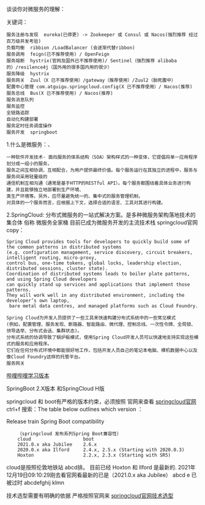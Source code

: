 
谈谈你对微服务的理解：


关键词：

    服务注册与发现  eureka(已停更) -> Zookeeper 或 Consul 或 Nacos(强烈推荐 经过百万级并发考验)
    负载均衡  ribbion /LoadBalancer (会逐渐代替ribbon)
    服务调用  feign(已不推荐使用) / OpenFeign
    服务熔断  hystrix(官网及国外已不推荐使用)/ Sentinel（强烈推荐 alibaba的）/resilence4j（国外用的很多国内用的很少）
    服务降级  hystrix
    服务网关  Zuul（X 已不推荐使用）/gateway（推荐使用）/Zuul2（胎死腹中） 
    配置中心管理 com.atguigu.springcloud.config(X 已不推荐使用）/ Nacos(推荐)
    服务总线  Bus(X 已不推荐使用) / Nacos(推荐)
    服务消息队列
    服务监控
    全链路追踪
    自动化构建部署
    服务定时任务调度操作
    服务开发  springboot

1.什么是微服务：、

    一种软件开发技术- 面向服务的体系结构（SOA）架构样式的一种变体，它提倡将单一应用程序划分成一组小的服务，
    服务之间互相协调、互相配合，为用户提供最终价值。每个服务运行在其独立的进程中，服务与服务间采用轻量级的
    通信机制互相沟通（通常是基于HTTP的RESTful API）。每个服务都围绕着具体业务进行构建，并且能够独立地部署到生产环境、
    类生产环境等。另外，应尽量避免统一的、集中式的服务管理机制，
    对具体的一个服务而言，应根据上下文，选择合适的语言、工具对其进行构建。

2.SpringCloud:
  分布式微服务的一站式解决方案。是多种微服务架构落地技术的集合体
  俗称 微服务全家桶
目前已成为微服务开发的主流技术栈
springcloud官网copy： 

    Spring Cloud provides tools for developers to quickly build some of the common patterns in distributed systems
    (e.g. configuration management, service discovery, circuit breakers, intelligent routing, micro-proxy,
    control bus, one-time tokens, global locks, leadership election, distributed sessions, cluster state). 
    Coordination of distributed systems leads to boiler plate patterns, and using Spring Cloud developers
    can quickly stand up services and applications that implement those patterns.
    They will work well in any distributed environment, including the developer’s own laptop,
     bare metal data centres, and managed platforms such as Cloud Foundry. 
     
    Spring Cloud为开发人员提供了一些工具来快速构建分布式系统中的一些常见模式
    (例如，配置管理、服务发现、断路器、智能路由、微代理、控制总线、一次性令牌、全局锁、领导选举、分布式会话、集群状态)。
    分布式系统的协调导致了锅炉板模式，使用Spring Cloud开发人员可以快速地支持实现这些模式的服务和应用程序。
    它们在任何分布式环境中都能很好地工作，包括开发人员自己的笔记本电脑、裸机数据中心以及像Cloud Foundry这样的托管平台。
    服务网关

[哔哩哔哩学习版本](https://www.bilibili.com/video/BV18E411x7eT?p=3&spm_id_from=pageDriver)


SpringBoot 2.X版本 和SpringCloud H版

springcloud 和 boot有严格的版本约束，必须按照
官网来查看
[springcloud官网](https://spring.io/projects/spring-cloud)
   ctrl+f 搜索：The table below outlines which version  ： 

Release train Spring Boot compatibility

        （springcloud 发布系列Spring Boot兼容性）
        cloud                   boot
        2021.0.x aka Jubilee    2.6.x
        2020.0.x aka Ilford     2.4.x, 2.5.x (Starting with 2020.0.3)
        Hoxton                  2.2.x, 2.3.x (Starting with SR5)

cloud是按照伦敦地铁站 abcd排。 目前已经 Hoxton 和 Ilford 是最新的. 
2021年12月19日09:10:29刚去看官网看最新的已是（2021.0.x aka Jubilee）
abcd e  已被过时        abcdefghij  klmn

技术选型需要有明确的依据 严格按照官网来
[springcloud官网技术选型](https://start.spring.io/actuator/info)

